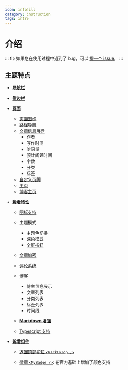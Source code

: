 ```yaml
---
icon: infofill
category: instruction
tags: intro
---
```


# 介绍

::: tip
如果您在使用过程中遇到了 bug，可以 [提一个 issue](https://github.com/Mister-Hope/vuepress-theme-hope/issues)。
:::

## 主题特点

- [**导航栏**](layout/navbar.md)

- [**侧边栏**](layout/sidebar.md)

- [**页面**](layout/page.md)

  - [页面图标](layout/page.md#图标支持)
  - [路径导航](layout/page.md#路径导航)
  - [文章信息展示](layout/page.md#文章信息展示)
    - 作者
    - 写作时间
    - 访问量
    - 预计阅读时间
    - 字数
    - 分类
    - 标签
  - [自定义页脚](layout/page.md#页脚支持)
  - [主页](layout/home.md)
  - [博客主页](layout/blog.md)

- [**新增特性**](feature/readme.md)

  - [图标支持](feature/readme.md)

  - 主题模式

    - [主题色切换](feature/theme.md#主题色)
    - [深色模式](feature/theme.md#深色模式)
    - [全屏按钮](feature/theme.md#全屏按钮)

  - [文章加密](feature/encrypt.md)

  - [评论系统](feature/comment.md)

  - [博客](feature/blog.md)

    - 博主信息展示
    - 文章列表
    - 分类列表
    - 标签列表
    - 时间线

  - [**Markdown 增强**](feature/markdown/readme.md)

  - [Typescript 支持](feature/typescript.md)

- [**新增组件**](feature/component.md)

  - [返回顶部按钮 `<BackToTop />`](feature/component.md#返回顶部按钮-backtotop)

  - [徽章 `<MyBadge />`](feature/component.md#徽章-mybadge): 在官方基础上增加了颜色支持
